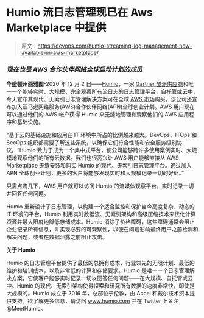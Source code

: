 # Humio 流日志管理现已在 Aws Marketplace 中提供

> 原文：<https://devops.com/humio-streaming-log-management-now-available-in-aws-marketplace/>

### *现在也是 AWS 合作伙伴网络全球启动计划的成员*

**华盛顿州西雅图**-2020 年 12 月 2 日——[Humio](https://www.humio.com/)，一家 [Gartner 酷派供应商](https://www.humio.com/cool-vendor-2020)和唯一一个能够实时、大规模、完全观察所有流日志的日志管理平台，自托管或云中，今天宣布其现代、无索引日志管理解决方案可在全球 [AWS 市场](https://aws.amazon.com/)购买。该公司还宣布加入亚马逊网络服务(AWS)合作伙伴网络(APN)全球创业计划。AWS 用户现在可以通过他们的 AWS 帐户获得 Humio 来无缝地管理和观察他们的 AWS 应用程序和基础设施。

“基于云的基础设施和应用在 IT 环境中所占的比例越来越大。DevOps、ITOps 和 SecOps 组织都需要了解这些系统，以确保它们符合性能和安全服务级别协议。“Humio 致力于成为一个集中式平台，使公司能够跨许多使用案例实时、大规模地观察他们的所有云数据。我们也很高兴让 AWS 用户能够直接从 AWS Marketplace 无缝安装和购买 Humio 的现代、无索引日志管理平台。通过加入 APN 全球创业计划，更多的客户将能够发现实时和大规模记录一切的好处。”

只需点击几下，AWS 用户就可以访问 Humio 的流媒体观察平台，实时记录一切并回答任何问题。

Humio 重新设计了日志管理，以构建一个适合监控和保护当今高度复杂、动态的 IT 环境的平台。Humio 利用实时数据流、无索引架构和高级压缩技术来优化计算资源并最大限度地降低存储成本。Humio 消除了价格障碍，这些障碍通常会阻止企业记录所有信息，并实现必要的可观察性，以便在问题影响最终用户之前检测和解决问题，或者在数据泄露之前阻止攻击。

**关于 Humio**

Humio 的日志管理平台提供了最低的总拥有成本、行业领先的无限计划、最低的维护和培训成本，以及非常低的计算和存储要求。Humio 是唯一一个日志管理解决方案，它使客户能够实时记录一切以回答任何问题——在大规模、自托管或云中。Humio 的现代、无索引架构使得探索和研究所有数据的速度非常快，即使是大规模的。Humio 成立于 2016 年，总部位于伦敦，由 Accel 和戴尔技术资本提供支持。欲了解更多信息，请访问 www.humio.com 并在 Twitter 上关注@MeetHumio。
